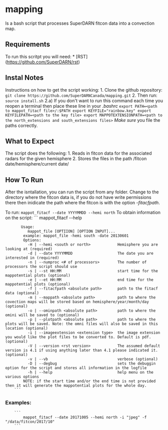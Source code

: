 # mapping 
Is a bash script that processes SuperDARN fitcon data into a convection map.


## Requirements 
To run this scritpt you will need:
    * [RST] (https://github.com/SuperDARN/rst)

## Instal Notes
Instructions on how to get the script working:
    1. Clone the github repository:
        ```
            git clone https://github.com/SuperDARNCanada/mapping.git
        ```
    2. Then run: 
        ```
            source install.sh
        ```
        2.a) If you don't want to run this command each time you reopen a terminal then place these line in your *.bashrc*
            ```
                export PATH=<path to mappot_fitacf file>/:$PATH
                export KEYFILE="rainbow.key"
                export KEYFILEPATH=<path to the key file>
                export MAPPOTEXTENSIONPATH=<path to the north_extensions and south_extensions files>
            ```
            *Make sure* you file the paths correctly.


## What to Expect

The script does the following: 
    1. Reads in fitcon data for the associated radars for the given hemisphere
    2. Stores the files in the path <plot path>/fitcon date/hemisphere/current date/

## How To Run

After the isntallation, you can run the script from any folder. 
Change to the directory where the fitcon data is, if you do not have write permissions there then inidicate the path where the fitcon is with the option *-fitacfpath*.

To run: 
        ```
           mappot_fitacf --date YYYYMMDD --hemi north
        ```
        To obtain information on the script:
        ```
           mappot_fitacf --help 
    
           Usage:
              mappot_file [OPTIION] [OPTION INPUT]...
            example: mappot_file -hemi south -date 20130601
            Options:
              -H | --hemi <south or north>            Hemisphere you are looking at (required)
              -d | --date YYYYMMDD                    The date you are interested in (required)
              -n | --numproc <# of processors>        The number of processors the script should use
              -s | --st HH:MM                         start time for the mappotential plots (optional)
              -e | --et HH:MM                         end time for the mappotential plots (optional)
              -f | --fitacfpath <absolute path>       path to the fitacf data (optional)
              -m | --mappath <absolute path>          path to where the covection maps will be stored based on hemisphere/year/month/day (optional)
              -o | --ominpath <absolute path>         path to where the omini will be saved to (optional)
              -p | --plotpath <absolute path>         path to where the plots will be saved. Note: the omni files will also be saved in this location (optional)
              -i | --imageextension <extension type>  the image extension you would like the plot files to be converted to. Default is pdf. (optional)
              -V | --version <rst version>            The assumed default version is 4.1 if using anything later than 4.1 please indicated it. (optional)
              -v | --vb                               verbose (optional)
              -D | --degbug                           sets the debuggin option for the script and stores all information in the logfile
              -h | --help                             help menu on the various options
            NOTE: if the start time and/or the end time is not provided then it will generate the mappotential plots for the whole day.
        ```

### Examples:

        ```
            mappot_fitacf --date 20171005 --hemi north -i "jpeg" -f "/data/fitcon/2017/10" 
        ```
    

